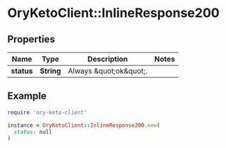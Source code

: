 # OryKetoClient::InlineResponse200

## Properties

| Name | Type | Description | Notes |
| ---- | ---- | ----------- | ----- |
| **status** | **String** | Always \&quot;ok\&quot;. |  |

## Example

```ruby
require 'ory-keto-client'

instance = OryKetoClient::InlineResponse200.new(
  status: null
)
```


